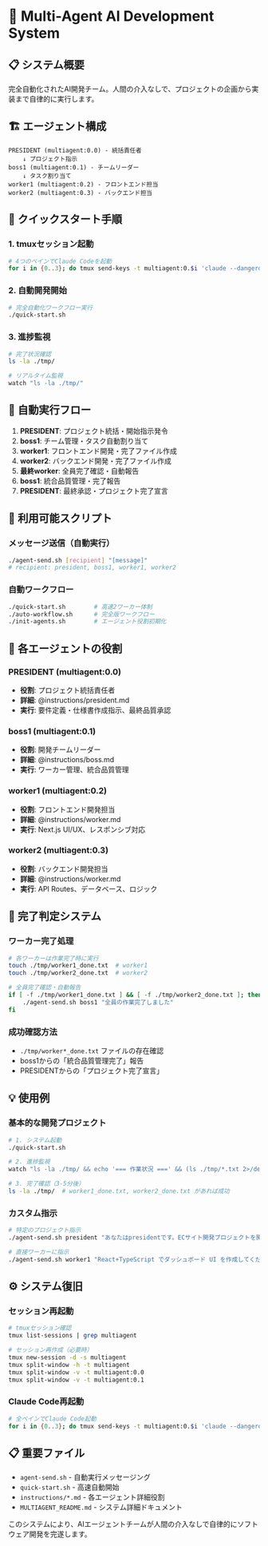 # 🤖 Multi-Agent AI Development System

## 📋 システム概要
完全自動化されたAI開発チーム。人間の介入なしで、プロジェクトの企画から実装まで自律的に実行します。

## 🏗️ エージェント構成
```
PRESIDENT (multiagent:0.0) - 統括責任者
    ↓ プロジェクト指示
boss1 (multiagent:0.1) - チームリーダー
    ↓ タスク割り当て
worker1 (multiagent:0.2) - フロントエンド担当
worker2 (multiagent:0.3) - バックエンド担当
```

## 🚀 クイックスタート手順

### 1. tmuxセッション起動
```bash
# 4つのペインでClaude Codeを起動
for i in {0..3}; do tmux send-keys -t multiagent:0.$i 'claude --dangerously-skip-permissions' Enter; done
```

### 2. 自動開発開始
```bash
# 完全自動化ワークフロー実行
./quick-start.sh
```

### 3. 進捗監視
```bash
# 完了状況確認
ls -la ./tmp/

# リアルタイム監視
watch "ls -la ./tmp/"
```

## 🎯 自動実行フロー

1. **PRESIDENT**: プロジェクト統括・開始指示発令
2. **boss1**: チーム管理・タスク自動割り当て
3. **worker1**: フロントエンド開発・完了ファイル作成
4. **worker2**: バックエンド開発・完了ファイル作成
5. **最終worker**: 全員完了確認・自動報告
6. **boss1**: 統合品質管理・完了報告
7. **PRESIDENT**: 最終承認・プロジェクト完了宣言

## 🔧 利用可能スクリプト

### メッセージ送信（自動実行）
```bash
./agent-send.sh [recipient] "[message]"
# recipient: president, boss1, worker1, worker2
```

### 自動ワークフロー
```bash
./quick-start.sh        # 高速2ワーカー体制
./auto-workflow.sh      # 完全版ワークフロー
./init-agents.sh        # エージェント役割初期化
```

## 📂 各エージェントの役割

### PRESIDENT (multiagent:0.0)
- **役割**: プロジェクト統括責任者
- **詳細**: @instructions/president.md
- **実行**: 要件定義・仕様書作成指示、最終品質承認

### boss1 (multiagent:0.1)  
- **役割**: 開発チームリーダー
- **詳細**: @instructions/boss.md
- **実行**: ワーカー管理、統合品質管理

### worker1 (multiagent:0.2)
- **役割**: フロントエンド開発担当
- **詳細**: @instructions/worker.md
- **実行**: Next.js UI/UX、レスポンシブ対応

### worker2 (multiagent:0.3)
- **役割**: バックエンド開発担当
- **詳細**: @instructions/worker.md  
- **実行**: API Routes、データベース、ロジック

## 🎪 完了判定システム

### ワーカー完了処理
```bash
# 各ワーカーは作業完了時に実行
touch ./tmp/worker1_done.txt  # worker1
touch ./tmp/worker2_done.txt  # worker2

# 全員完了確認・自動報告
if [ -f ./tmp/worker1_done.txt ] && [ -f ./tmp/worker2_done.txt ]; then
    ./agent-send.sh boss1 "全員の作業完了しました"
fi
```

### 成功確認方法
- `./tmp/worker*_done.txt` ファイルの存在確認
- boss1からの「統合品質管理完了」報告
- PRESIDENTからの「プロジェクト完了宣言」

## 💡 使用例

### 基本的な開発プロジェクト
```bash
# 1. システム起動
./quick-start.sh

# 2. 進捗監視
watch "ls -la ./tmp/ && echo '=== 作業状況 ===' && (ls ./tmp/*.txt 2>/dev/null && echo '完了！' || echo '作業中...')"

# 3. 完了確認（3-5分後）
ls -la ./tmp/  # worker1_done.txt, worker2_done.txt があれば成功
```

### カスタム指示
```bash
# 特定のプロジェクト指示
./agent-send.sh president "あなたはpresidentです。ECサイト開発プロジェクトを開始してください。"

# 直接ワーカーに指示
./agent-send.sh worker1 "React+TypeScript でダッシュボード UI を作成してください。"
```

## ⚙️ システム復旧

### セッション再起動
```bash
# tmuxセッション確認
tmux list-sessions | grep multiagent

# セッション再作成（必要時）
tmux new-session -d -s multiagent
tmux split-window -h -t multiagent
tmux split-window -v -t multiagent:0.0  
tmux split-window -v -t multiagent:0.1
```

### Claude Code再起動
```bash
# 全ペインでClaude Code起動
for i in {0..3}; do tmux send-keys -t multiagent:0.$i 'claude --dangerously-skip-permissions' Enter; done
```

## 📋 重要ファイル
- `agent-send.sh` - 自動実行メッセージング
- `quick-start.sh` - 高速自動開始
- `instructions/*.md` - 各エージェント詳細役割
- `MULTIAGENT_README.md` - システム詳細ドキュメント

このシステムにより、AIエージェントチームが人間の介入なしで自律的にソフトウェア開発を完遂します。 